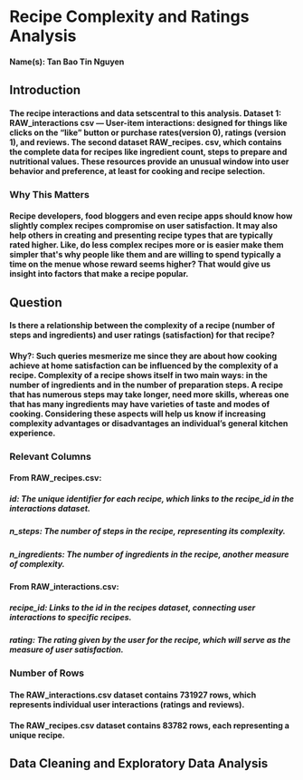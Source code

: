 # Recipe Complexity and Ratings Analysis
#### Name(s): Tan Bao Tin Nguyen

## Introduction
#### The recipe interactions and data setscentral to this analysis. Dataset 1: RAW_interactions csv — User-item interactions: designed for things like clicks on the “like” button or purchase rates(version 0), ratings (version 1), and reviews. The second dataset RAW_recipes. csv, which contains the complete data for recipes like ingredient count, steps to prepare and nutritional values. These resources provide an unusual window into user behavior and preference, at least for cooking and recipe selection.

### Why This Matters
#### Recipe developers, food bloggers and even recipe apps should know how slightly complex recipes compromise on user satisfaction. It may also help others in creating and presenting recipe types that are typically rated higher. Like, do less complex recipes more or is easier make them simpler that's why people like them and are willing to spend typically a time on the menue whose reward seems higher? That would give us insight into factors that make a recipe popular.


## Question
#### Is there a relationship between the complexity of a recipe (number of steps and ingredients) and user ratings (satisfaction) for that recipe?
#### Why?: Such queries mesmerize me since they are about how cooking achieve at home satisfaction can be influenced by the complexity of a recipe. Complexity of a recipe shows itself in two main ways: in the number of ingredients and in the number of preparation steps. A recipe that has numerous steps may take longer, need more skills, whereas one that has many ingredients may have varieties of taste and modes of cooking. Considering these aspects will help us know if increasing complexity advantages or disadvantages an individual’s general kitchen experience.

### Relevant Columns
#### From RAW_recipes.csv:
##### id: The unique identifier for each recipe, which links to the recipe_id in the interactions dataset.
##### n_steps: The number of steps in the recipe, representing its complexity.
##### n_ingredients: The number of ingredients in the recipe, another measure of complexity.
#### From RAW_interactions.csv:
##### recipe_id: Links to the id in the recipes dataset, connecting user interactions to specific recipes.
##### rating: The rating given by the user for the recipe, which will serve as the measure of user satisfaction.

### Number of Rows
#### The RAW_interactions.csv dataset contains 731927 rows, which represents individual user interactions (ratings and reviews).
#### The RAW_recipes.csv dataset contains 83782 rows, each representing a unique recipe.

## Data Cleaning and Exploratory Data Analysis
